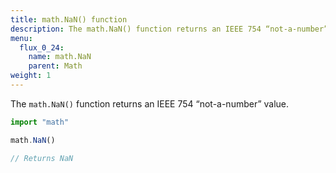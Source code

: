 ```yaml
---
title: math.NaN() function
description: The math.NaN() function returns an IEEE 754 “not-a-number” value.
menu:
  flux_0_24:
    name: math.NaN
    parent: Math
weight: 1
---
```


The `math.NaN()` function returns an IEEE 754 “not-a-number” value.

```js
import "math"

math.NaN()

// Returns NaN
```

